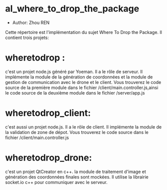 # al_where_to_drop_the_package
  * Author: Zhou REN


Cette répertoire est l'implémentation du sujet Where To Drop the Package. Il contient trois projets:

# wheretodrop :
c'est un projet node.js généré par Yoeman. Il a le rôle de serveur. 
Il implémente la module de la génération de coordonnées et la module de gestion de communication avec le drone et le client.
Vous trouverez le code source de la première module dans le fichier /client/main.controller.js,ainsi le code source de la deuxième module dans le fichier /server/app.js



# wheretodrop_client:
c'est aussi un projet node.js. Il a le rôle de client.
Il implémente la module de la validation de zone de dépot. 
Vous trouverez le code source dans le fichier /client/main.controller.js


# wheretodrop_drone:
c'est un projet QtCreator en c++.
la module de traitement d'image et génération des coordonnées finales sont mockées. 
Il utilise la librairie socket.io c++ pour communiquer avec le serveur. 

